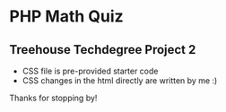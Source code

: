 # PHP Math Quiz

## Treehouse Techdegree Project 2

* CSS file is pre-provided starter code
* CSS changes in the html directly are written by me :)

Thanks for stopping by!
